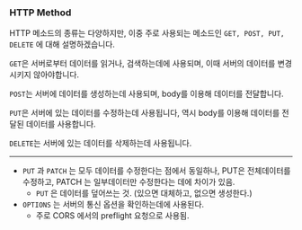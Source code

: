 ### HTTP Method

HTTP 메소드의 종류는 다양하지만, 이중 주로 사용되는 메소드인 `GET, POST, PUT, DELETE` 에 대해 설명하겠습니다.

`GET`은 서버로부터 데이터를 읽거나, 검색하는데에 사용되며, 이때 서버의 데이터를 변경시키지 않아야합니다.

`POST`는 서버에 데이터를 생성하는데 사용되며, body를 이용해 데이터를 전달합니다.

`PUT`은 서버에 있는 데이터를 수정하는데 사용됩니다, 역시 body를 이용해 데이터를 전달된 데이터를 사용합니다.

`DELETE`는 서버에 있는 데이터를 삭제하는데 사용됩니다.

---

- `PUT` 과 `PATCH` 는 모두 데이터를 수정한다는 점에서 동일하나, PUT은 전체데이터를 수정하고, PATCH 는 일부데이터만 수정한다는 데에 차이가 있음.
  - `PUT` 은 데이터를 덮어쓰는 것. (있으면 대체하고, 없으면 생성한다.)
- `OPTIONS` 는 서버의 통신 옵션을 확인하는데에 사용된다.
  - 주로 CORS 에서의 preflight 요청으로 사용됨.
